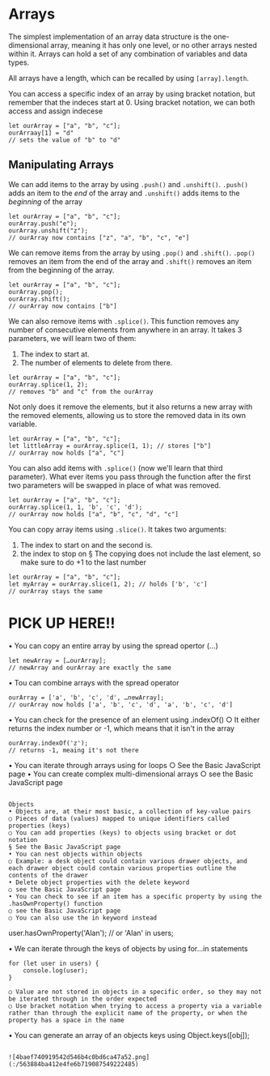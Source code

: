 # Arrays

The simplest implementation of an array data structure is the one-dimensional array, meaning it has only one level, or no other arrays nested within it. Arrays can hold a set of any combination of variables and data types.

All arrays have a length, which can be recalled by using `[array].length`. 

You can access a specific index of an array by using bracket notation, but remember that the indeces start at 0. Using bracket notation, we can both access and assign indecese

```JS
let ourArray = ["a", "b", "c"];
ourArraay[1] = "d"
// sets the value of "b" to "d"
```

## Manipulating Arrays

We can add items to the array by using `.push()` and `.unshift()`. `.push()` adds an item to the *end* of the array and `.unshift()` adds items to the *beginning* of the array
	
```JS
let ourArray = ["a", "b", "c"];
ourArray.push("e");
ourArray.unshift("z");
// ourArray now contains ["z", "a", "b", "c", "e"]
```
	
We can remove items from the array by using `.pop()` and `.shift()`. `.pop()` removes an item from the end of the array and `.shift()` removes an item from the beginning of the array.
	
```JS
let ourArray = ["a", "b", "c"];
ourArray.pop();
ourArray.shift();
// ourArray now contains ["b"]
```
	
We can also remove items with `.splice()`. This function removes any number of consecutive elements from anywhere in an array. It takes 3 parameters, we will learn two of them:

1. The index to start at.
2. The number of elements to delete from there.
		
```JS
let ourArray = ["a", "b", "c"];
ourArray.splice(1, 2);
// removes "b" and "c" from the ourArray
```
	
Not only does it remove the elements, but it also returns a new array with the removed elements, allowing us to store the removed data in its own variable.

```JS
let ourArray = ["a", "b", "c"];
let littleArray = ourArray.splice(1, 1); // stores ["b"]
// ourArray now holds ["a", "c"]
```
	
You can also add items with `.splice()` (now we'll learn that third parameter). What ever items you pass through the function after the first two parameters will be swapped in place of what was removed.
	
```JS
let ourArray = ["a", "b", "c"];
ourArray.splice(1, 1, 'b', 'c', 'd');
// ourArray now holds ["a", "b", "c", "d", "c"]
```
	
You can copy array items using `.slice()`. It takes two arguments:

1. The index to start on and the second is.
2. the index to stop on
		§ The copying does not include the last element, so make sure to do +1 to the last number
	
```JS
let ourArray = ["a", "b", "c"];
let myArray = ourArray.slice(1, 2); // holds ['b', 'c']
// ourArray stays the same
```

# PICK UP HERE!!
	
• You can copy an entire array by using the spread opertor (…)
	
	let newArray = […ourArray];
	// newArray and ourArray are exactly the same

• Tou can combine arrays with the spread operator
	
	ourArray = ['a', 'b', 'c', 'd', …newArray];
	// ourArray now holds ['a', 'b', 'c', 'd', 'a', 'b', 'c', 'd']
	
• You can check for the presence of an element using .indexOf()
	○ It either returns the index number or -1, which means that it isn't in the array
	
	ourArray.indexOf('z');
	// returns -1, meaing it's not there
	
• You can iterate through arrays using for loops
	○ See the Basic JavaScript page
• You can create complex multi-dimensional arrays
	○ see the Basic JavaScript page 
```

Objects
• Objects are, at their most basic, a collection of key-value pairs
○ Pieces of data (values) mapped to unique identifiers called properties (keys)
○ You can add properties (keys) to objects using bracket or dot notation
§ See the Basic JavaScript page
• You can nest objects within objects
○ Example: a desk object could contain various drawer objects, and each drawer object could contain various properties outline the contents of the drawer
• Delete object properties with the delete keyword
○ see the Basic JavaScript page
• You can check to see if an item has a specific property by using the .hasOwnProperty() function
○ see the Basic JavaScript page
○ You can also use the in keyword instead

```
 user.hasOwnProperty('Alan');
	// or
	'Alan' in users;

• We can iterate through the keys of objects by using for…in statements
	
	for (let user in users) {
		console.log(user);
	}
	
	○ Value are not stored in objects in a specific order, so they may not be iterated through in the order expected
	○ Use bracket notation when trying to access a property via a variable rather than through the explicit name of the property, or when the property has a space in the name
• You can generate an array of an objects keys using Object.keys([obj]); 
```

![4baef740919542d546b4c0bd6ca47a52.png](:/563884ba412e4fe6b719087549222485)